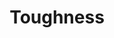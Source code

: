 ---
title: "Toughness"

feat:
  types: ["General"]
  benefit: |
    You gain +3 hit points.
  special: |
    A character may gain this feat multiple times. Its effects stack.
---